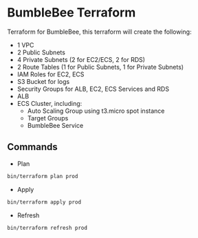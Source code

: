 # BumbleBee Terraform

Terraform for BumbleBee, this terraform will create the following:

  - 1 VPC
  - 2 Public Subnets
  - 4 Private Subnets (2 for EC2/ECS, 2 for RDS)
  - 2 Route Tables (1 for Public Subnets, 1 for Private Subnets)
  - IAM Roles for EC2, ECS
  - S3 Bucket for logs
  - Security Groups for ALB, EC2, ECS Services and RDS
  - ALB
  - ECS Cluster, including:
    - Auto Scaling Group using t3.micro spot instance
    - Target Groups
    - BumbleBee Service

## Commands

- Plan

``` sh
bin/terraform plan prod
```

- Apply

``` sh
bin/terraform apply prod
```

- Refresh

``` sh
bin/terraform refresh prod
```
